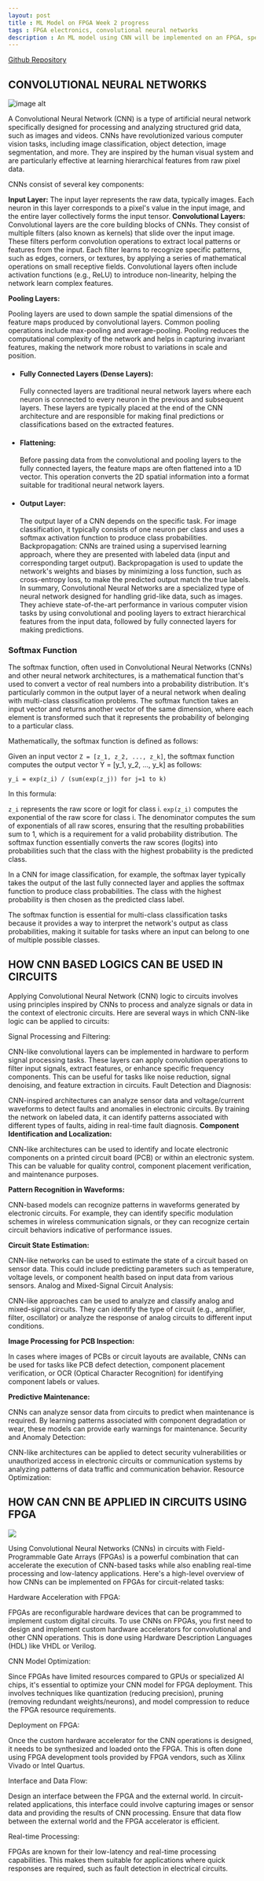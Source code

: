 ```yaml
---
layout: post
title : ML Model on FPGA Week 2 progress
tags : FPGA electronics, convolutional neural networks
description : An ML model using CNN will be implemented on an FPGA, specifically targeting the MNIST dataset. This model will inherently be accelerated on the FPGA.
---
```

[Github Repository](https://github.com/Atharv1035/ML_Model_FPGA_Eklavya23)

## CONVOLUTIONAL NEURAL NETWORKS

![image alt](https://github.com/Atharv1035/blog/blob/master/assets/posts/ML_model_on_FPGA/Neural_network.jpg?raw=true)

A Convolutional Neural Network (CNN) is a type of artificial neural network specifically designed for processing and analyzing structured grid data, such as images and videos. CNNs have revolutionized various computer vision tasks, including image classification, object detection, image segmentation, and more. They are inspired by the human visual system and are particularly effective at learning hierarchical features from raw pixel data.

CNNs consist of several key components:

 __Input Layer:__
The input layer represents the raw data, typically images. Each neuron in this layer corresponds to a pixel's value in the input image, and the entire layer collectively forms the input tensor.
__Convolutional Layers:__
Convolutional layers are the core building blocks of CNNs. They consist of multiple filters (also known as kernels) that slide over the input image. These filters perform convolution operations to extract local patterns or features from the input.
Each filter learns to recognize specific patterns, such as edges, corners, or textures, by applying a series of mathematical operations on small receptive fields.
Convolutional layers often include activation functions (e.g., ReLU) to introduce non-linearity, helping the network learn complex features.

__Pooling Layers:__

Pooling layers are used to down sample the spatial dimensions of the feature maps produced by convolutional layers. Common pooling operations include         max-pooling and average-pooling.
    Pooling reduces the computational complexity of the network and helps in capturing invariant features, making the network more robust to variations in       scale     and position.
- #### Fully Connected Layers (Dense Layers):
    Fully connected layers are traditional neural network layers where each neuron is connected to every neuron in the previous and subsequent layers.
    These layers are typically placed at the end of the CNN architecture and are responsible for making final predictions or classifications based on the         extracted features.
- #### Flattening:
    Before passing data from the convolutional and pooling layers to the fully connected layers, the feature maps are often flattened into a 1D vector. This     operation converts the 2D spatial information into a format suitable for traditional neural network layers.
- #### Output Layer:
   The output layer of a CNN depends on the specific task. For image classification, it typically consists of one neuron per class and uses a softmax            activation function to produce class probabilities.
Backpropagation:
CNNs are trained using a supervised learning approach, where they are presented with labeled data (input and corresponding target output).
Backpropagation is used to update the network's weights and biases by minimizing a loss function, such as cross-entropy loss, to make the predicted output match the true labels.
In summary, Convolutional Neural Networks are a specialized type of neural network designed for handling grid-like data, such as images. They achieve state-of-the-art performance in various computer vision tasks by using convolutional and pooling layers to extract hierarchical features from the input data, followed by fully connected layers for making predictions.

### Softmax Function
The softmax function, often used in Convolutional Neural Networks (CNNs) and other neural network architectures, is a mathematical function that's used to convert a vector of real numbers into a probability distribution. It's particularly common in the output layer of a neural network when dealing with multi-class classification problems. The softmax function takes an input vector and returns another vector of the same dimension, where each element is transformed such that it represents the probability of belonging to a particular class.

Mathematically, the softmax function is defined as follows:

Given an input vector ```Z = [z_1, z_2, ..., z_k]```, the softmax function computes the output vector Y = [y_1, y_2, ..., y_k] as follows:

```y_i = exp(z_i) / (sum(exp(z_j)) for j=1 to k)```

In this formula:

```z_i``` represents the raw score or logit for class i.
```exp(z_i)``` computes the exponential of the raw score for class i.
The denominator computes the sum of exponentials of all raw scores, ensuring that the resulting probabilities sum to 1, which is a requirement for a valid probability distribution.
The softmax function essentially converts the raw scores (logits) into probabilities such that the class with the highest probability is the predicted class.

In a CNN for image classification, for example, the softmax layer typically takes the output of the last fully connected layer and applies the softmax function to produce class probabilities. The class with the highest probability is then chosen as the predicted class label.

The softmax function is essential for multi-class classification tasks because it provides a way to interpret the network's output as class probabilities, making it suitable for tasks where an input can belong to one of multiple possible classes.

## HOW CNN BASED LOGICS CAN BE USED IN CIRCUITS
Applying Convolutional Neural Network (CNN) logic to circuits involves using principles inspired by CNNs to process and analyze signals or data in the context of electronic circuits. Here are several ways in which CNN-like logic can be applied to circuits:

Signal Processing and Filtering:

CNN-like convolutional layers can be implemented in hardware to perform signal processing tasks. These layers can apply convolution operations to filter input signals, extract features, or enhance specific frequency components. This can be useful for tasks like noise reduction, signal denoising, and feature extraction in circuits.
Fault Detection and Diagnosis:

CNN-inspired architectures can analyze sensor data and voltage/current waveforms to detect faults and anomalies in electronic circuits. By training the network on labeled data, it can identify patterns associated with different types of faults, aiding in real-time fault diagnosis.
__Component Identification and Localization:__

CNN-like architectures can be used to identify and locate electronic components on a printed circuit board (PCB) or within an electronic system. This can be valuable for quality control, component placement verification, and maintenance purposes.

__Pattern Recognition in Waveforms:__

CNN-based models can recognize patterns in waveforms generated by electronic circuits. For example, they can identify specific modulation schemes in wireless communication signals, or they can recognize certain circuit behaviors indicative of performance issues.

__Circuit State Estimation:__

CNN-like networks can be used to estimate the state of a circuit based on sensor data. This could include predicting parameters such as temperature, voltage levels, or component health based on input data from various sensors.
Analog and Mixed-Signal Circuit Analysis:

CNN-like approaches can be used to analyze and classify analog and mixed-signal circuits. They can identify the type of circuit (e.g., amplifier, filter, oscillator) or analyze the response of analog circuits to different input conditions.

__Image Processing for PCB Inspection:__

In cases where images of PCBs or circuit layouts are available, CNNs can be used for tasks like PCB defect detection, component placement verification, or OCR (Optical Character Recognition) for identifying component labels or values.

__Predictive Maintenance:__

CNNs can analyze sensor data from circuits to predict when maintenance is required. By learning patterns associated with component degradation or wear, these models can provide early warnings for maintenance.
Security and Anomaly Detection:

CNN-like architectures can be applied to detect security vulnerabilities or unauthorized access in electronic circuits or communication systems by analyzing patterns of data traffic and communication behavior.
Resource Optimization:


## HOW CAN CNN BE APPLIED IN CIRCUITS USING FPGA
![](https://github.com/Atharv1035/blog/blob/master/assets/posts/ML_model_on_FPGA/FPGA%20vs%20MCU%20fig%201.png?raw=true)

Using Convolutional Neural Networks (CNNs) in circuits with Field-Programmable Gate Arrays (FPGAs) is a powerful combination that can accelerate the execution of CNN-based tasks while also enabling real-time processing and low-latency applications. Here's a high-level overview of how CNNs can be implemented on FPGAs for circuit-related tasks:

Hardware Acceleration with FPGA:

FPGAs are reconfigurable hardware devices that can be programmed to implement custom digital circuits. To use CNNs on FPGAs, you first need to design and implement custom hardware accelerators for convolutional and other CNN operations. This is done using Hardware Description Languages (HDL) like VHDL or Verilog.

CNN Model Optimization:

Since FPGAs have limited resources compared to GPUs or specialized AI chips, it's essential to optimize your CNN model for FPGA deployment. This involves techniques like quantization (reducing precision), pruning (removing redundant weights/neurons), and model compression to reduce the FPGA resource requirements.

Deployment on FPGA:

Once the custom hardware accelerator for the CNN operations is designed, it needs to be synthesized and loaded onto the FPGA. This is often done using FPGA development tools provided by FPGA vendors, such as Xilinx Vivado or Intel Quartus.

Interface and Data Flow:

Design an interface between the FPGA and the external world. In circuit-related applications, this interface could involve capturing images or sensor data and providing the results of CNN processing. Ensure that data flow between the external world and the FPGA accelerator is efficient.

Real-time Processing:

FPGAs are known for their low-latency and real-time processing capabilities. This makes them suitable for applications where quick responses are required, such as fault detection in electrical circuits.

